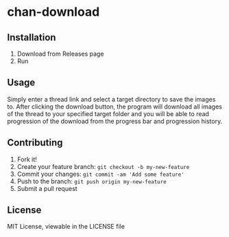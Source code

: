 
# chan-download
## Installation
1. Download from Releases page
2. Run

## Usage
Simply enter a thread link and select a target directory to save the images to.
After clicking the download button, the program will download all images of the thread to your specified target folder and you will be able to read progression of the download from the progress bar and progression history.

## Contributing
1. Fork it!
2. Create your feature branch: `git checkout -b my-new-feature`
3. Commit your changes: `git commit -am 'Add some feature'`
4. Push to the branch: `git push origin my-new-feature`
5. Submit a pull request

## License
MIT License, viewable in the LICENSE file
